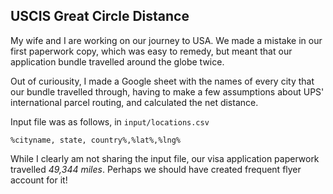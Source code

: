 ## USCIS Great Circle Distance

My wife and I are working on our journey to USA. We made a mistake in our first paperwork copy, which was easy to remedy, but meant that our application bundle travelled around the globe twice.

Out of curiousity, I made a Google sheet with the names of every city that our bundle travelled through, having to make a few assumptions about UPS' international parcel routing, and calculated the net distance.

Input file was as follows, in `input/locations.csv`

`%cityname, state, country%,%lat%,%lng%`

While I clearly am not sharing the input file, our visa application paperwork travelled *49,344 miles*. Perhaps we should have created frequent flyer account for it!